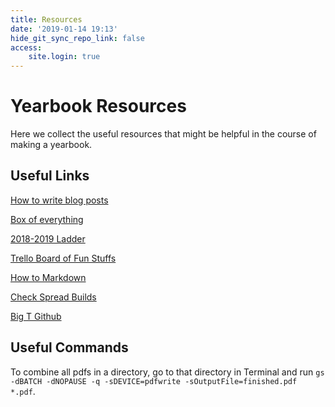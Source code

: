 ```yaml
---
title: Resources
date: '2019-01-14 19:13'
hide_git_sync_repo_link: false
access:
    site.login: true
---
```


# Yearbook Resources
Here we collect the useful resources that might be helpful in the course of making a yearbook.

## Useful Links

[How to write blog posts](https://bigt.caltech.edu/blog-tutorial)

[Box of everything](https://caltech.box.com)

[2018-2019 Ladder](https://docs.google.com/spreadsheets/d/1wXWxnCAXcPgvbjSevUX97LUWTZ_54wSo6vh2ciSHpx0/edit?usp=sharing)

[Trello Board of Fun Stuffs](https://trello.com/b/orwxPcu5)

[How to Markdown](https://github.com/adam-p/markdown-here/wiki/Markdown-Cheatsheet#code)

[Check Spread Builds](https://bigtbuilds.caltech.edu)

[Big T Github](https://github.com/caltech-big-t)

## Useful Commands
 To combine all pdfs in a directory, go to that directory in Terminal and run `gs -dBATCH -dNOPAUSE -q -sDEVICE=pdfwrite -sOutputFile=finished.pdf *.pdf`.

